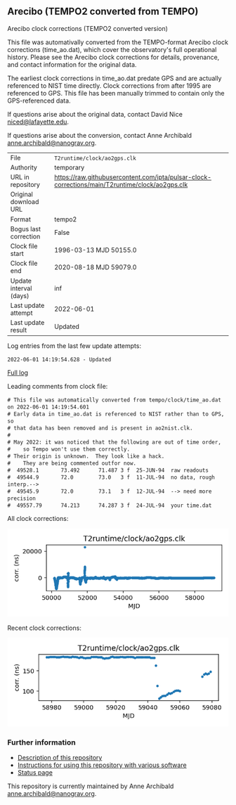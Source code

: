 
## Arecibo (TEMPO2 converted from TEMPO)

Arecibo clock corrections (TEMPO2 converted version)

This file was automativally converted from the TEMPO-format Arecibo
clock corrections (time_ao.dat), which cover the observatory's full
operational history. Please see the Arecibo clock corrections for
details, provenance, and contact information for the original data.

The earliest clock corrections in time_ao.dat predate GPS and are
actually referenced to NIST time directly. Clock corrections from
after 1995 are referenced to GPS. This file has been manually trimmed
to contain only the GPS-referenced data.

If questions arise about the original data, contact David Nice
<niced@lafayette.edu>.

If questions arise about the conversion, contact Anne Archibald
<anne.archibald@nanograv.org>.

|     |     |
|:--- |:--- |
| File | `T2runtime/clock/ao2gps.clk` |
| Authority | temporary |
| URL in repository | <https://raw.githubusercontent.com/ipta/pulsar-clock-corrections/main/T2runtime/clock/ao2gps.clk> |
| Original download URL | <None> |
| Format | tempo2 |
| Bogus last correction | False |
| Clock file start | 1996-03-13 MJD 50155.0 |
| Clock file end | 2020-08-18 MJD 59079.0 |
| Update interval (days) | inf |
| Last update attempt | 2022-06-01 |
| Last update result | Updated |

Log entries from the last few update attempts:
```
2022-06-01 14:19:54.628 - Updated
```
[Full log](https://raw.githubusercontent.com/ipta/pulsar-clock-corrections/main/log/T2runtime/clock/ao2gps.clk.log)

Leading comments from clock file:

    # This file was automatically converted from tempo/clock/time_ao.dat on 2022-06-01 14:19:54.601
    # Early data in time_ao.dat is referenced to NIST rather than to GPS, so
    # that data has been removed and is present in ao2nist.clk.
    #
    # May 2022: it was noticed that the following are out of time order,
    #    so Tempo won't use them correctly.
    # Their origin is unknown.  They look like a hack.
    #    They are being commented outfor now.
    #  49528.1       73.492      71.487 3 f  25-JUN-94  raw readouts
    #  49544.9       72.0        73.0   3 f  11-JUL-94  no data, rough interp.-->
    #  49545.9       72.0        73.1   3 f  12-JUL-94  --> need more precision
    #  49557.79      74.213      74.287 3 f  24-JUL-94  your time.dat



All clock corrections:

![plot of all clock corrections](ao2gps.clk.png "All corrections")

Recent clock corrections:

![plot of recent clock corrections](ao2gps.clk.short.png "Recent corrections")


### Further information

- [Description of this repository](index.html)
- [Instructions for using this repository with various software](instructions.html)
- [Status page](status.html)



This repository is currently maintained by Anne Archibald <anne.archibald@nanograv.org>.

